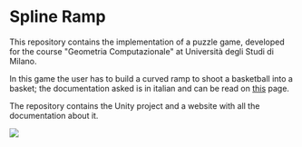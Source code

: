 # Spline Ramp

This repository contains the implementation of a puzzle game, developed for the course "Geometria Computazionale" at Università degli Studi di Milano.

In this game the user has to build a curved ramp to shoot a basketball into a basket; the documentation asked is in italian and can be read on [this](https://kegbird.github.io/Spline_Ramp) page.

The repository contains the Unity project and a website with all the documentation about it.

![](website/images/game_example.gif)
